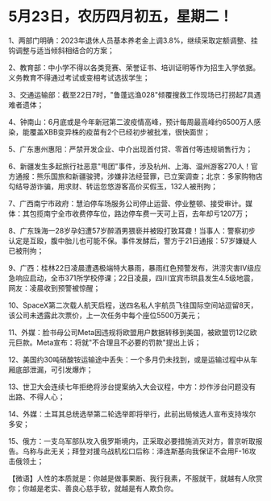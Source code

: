 # 5月23日，农历四月初五，星期二！

1、两部门明确：2023年退休人员基本养老金上调3.8%，继续采取定额调整、挂钩调整与适当倾斜相结合的方案；

2、教育部：中小学不得以各类竞赛、荣誉证书、培训证明等作为招生入学依据。义务教育不得通过考试或变相考试选拔学生；

3、交通运输部：截至22日7时，"鲁蓬远渔028"倾覆搜救工作现场已打捞起7具遇难者遗体；

4、钟南山：6月底或是今年新冠第二波疫情高峰，预计每周最高峰约6500万人感染，能覆盖XBB变异株的疫苗有2个已经初步被批准，很快面世；

5、广东惠州惠阳：严禁开发企业、中介出现首付贷、零首付等违规销售行为；

6、新疆发生多起旅行社恶意"甩团"事件，涉及杭州、上海、温州游客270人！官方通报：熊乐国旅和新疆骏骋，涉嫌非法经营罪，已立案调查；北京：多家购物店勾结导游诈骗，用求财、转运忽悠游客高价买假玉，132人被刑拘；

7、广西南宁市政府：慧泊停车场服务公司停止运营、停业整顿、接受审计。媒体：其包揽南宁全市收费停车位，路边停车费一天可上百，去年却亏1207万；

8、广东珠海一28岁孕妇遭57岁醉酒男猥亵并被殴打致耳聋！当事人：警察初步认定是互殴，腹中胎儿也可能不保。事件发酵后，警方于21日通报：57岁嫌疑人已被刑拘；

9、广西：桂林22日凌晨遭遇极端特大暴雨，暴雨红色预警发布，洪涝灾害IV级应急响应启动，全市371所学校停课；22日凌晨，四川宜宾市珙县发生4.5级地震，网友：凌晨收到预警被惊醒；

10、SpaceX第二次载人航天启程，送四名私人宇航员飞往国际空间站逗留8天，该公司未透露此次票价，上一次任务中每个座位5500万美元；

11、外媒：脸书母公司Meta因违规将欧盟用户数据转移到美国，被欧盟罚12亿欧元巨款。Meta宣布：将就"不合理且不必要的罚款"提出上诉；

12、美国约30吨硝酸铵运输途中丢失：一个多月仍未找到，或是运输过程中从车厢底部泄漏，可引发爆炸；

13、世卫大会连续七年拒绝将涉台提案纳入大会议程，中方：炒作涉台问题没有出路、不得人心；

14、外媒：土耳其总统选举第二轮选举即将举行，此前出局候选人宣布支持埃尔多安；

15、俄方：一支乌军部队攻入俄罗斯境内，正采取必要措施消灭对方，普京听取报告。乌称与此无关；拜登对援乌战机松口后称：泽连斯基向我保证不会用F-16攻击俄领土；



【微语】人性的本质就是：你越是做事果断、我行我素，不服就干，就越有人欣赏你；你越是老实、善良心慈手软，就越是有人欺负你。


